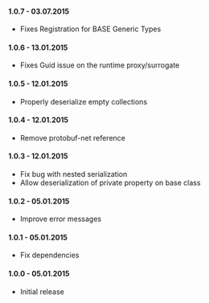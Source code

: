 #### 1.0.7 - 03.07.2015
* Fixes Registration for BASE Generic Types

#### 1.0.6 - 13.01.2015
* Fixes Guid issue on the runtime proxy/surrogate

#### 1.0.5 - 12.01.2015
* Properly deserialize empty collections

#### 1.0.4 - 12.01.2015
* Remove protobuf-net reference

#### 1.0.3 - 12.01.2015
* Fix bug with nested serialization
* Allow deserialization of private property on base class

#### 1.0.2 - 05.01.2015
* Improve error messages

#### 1.0.1 - 05.01.2015
* Fix dependencies

#### 1.0.0 - 05.01.2015
* Initial release